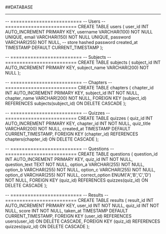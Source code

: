 ##DATABASE

---

-- =========================
-- Users
-- =========================
CREATE TABLE users (
    user_id     INT AUTO_INCREMENT PRIMARY KEY,
    username    VARCHAR(100) NOT NULL UNIQUE,
    email       VARCHAR(150) NOT NULL UNIQUE,
    password    VARCHAR(255) NOT NULL, -- store hashed password
    created_at  TIMESTAMP DEFAULT CURRENT_TIMESTAMP
);

-- =========================
-- Subjects
-- =========================
CREATE TABLE subjects (
    subject_id   INT AUTO_INCREMENT PRIMARY KEY,
    subject_name VARCHAR(200) NOT NULL
);

-- =========================
-- Chapters
-- =========================
CREATE TABLE chapters (
    chapter_id   INT AUTO_INCREMENT PRIMARY KEY,
    subject_id   INT NOT NULL,
    chapter_name VARCHAR(200) NOT NULL,
    FOREIGN KEY (subject_id) REFERENCES subjects(subject_id) ON DELETE CASCADE
);

-- =========================
-- Quizzes
-- =========================
CREATE TABLE quizzes (
    quiz_id     INT AUTO_INCREMENT PRIMARY KEY,
    chapter_id  INT NOT NULL,
    quiz_title  VARCHAR(200) NOT NULL,
    created_at  TIMESTAMP DEFAULT CURRENT_TIMESTAMP,
    FOREIGN KEY (chapter_id) REFERENCES chapters(chapter_id) ON DELETE CASCADE
);

-- =========================
-- Questions
-- =========================
CREATE TABLE questions (
    question_id    INT AUTO_INCREMENT PRIMARY KEY,
    quiz_id        INT NOT NULL,
    question_text  TEXT NOT NULL,
    option_a       VARCHAR(255) NOT NULL,
    option_b       VARCHAR(255) NOT NULL,
    option_c       VARCHAR(255) NOT NULL,
    option_d       VARCHAR(255) NOT NULL,
    correct_option ENUM('A','B','C','D') NOT NULL,
    FOREIGN KEY (quiz_id) REFERENCES quizzes(quiz_id) ON DELETE CASCADE
);

-- =========================
-- Results
-- =========================
CREATE TABLE results (
    result_id   INT AUTO_INCREMENT PRIMARY KEY,
    user_id     INT NOT NULL,
    quiz_id     INT NOT NULL,
    score       INT NOT NULL,
    taken_at    TIMESTAMP DEFAULT CURRENT_TIMESTAMP,
    FOREIGN KEY (user_id) REFERENCES users(user_id) ON DELETE CASCADE,
    FOREIGN KEY (quiz_id) REFERENCES quizzes(quiz_id) ON DELETE CASCADE
);
